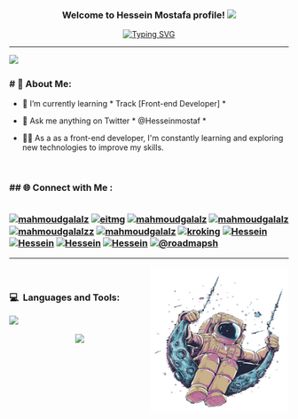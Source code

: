 <!DOCTYPE html>
<html lang="en">
<head>
    <meta charset="UTF-8">
    <meta name="viewport" content="width=device-width, initial-scale=1.0">
    <title>Document</title>
    <link rel="stylesheet" href="https://cdnjs.cloudflare.com/ajax/libs/font-awesome/6.7.2/css/all.min.css">
</head>
<body>
    <h3 align="center">
    Welcome to Hessein Mostafa profile!
    <img src="https://media.giphy.com/media/hvRJCLFzcasrR4ia7z/giphy.gif" width="28">
</h3>

<p align="center">
    <a href="https://git.io/typing-svg"><img src="https://readme-typing-svg.demolab.com?font=&duration=4000&pause=1000&center=true&width=435&lines=Front-end+Developer;Always+learning+new+things" alt="Typing SVG" /></a>
</p>

<hr>



[![](https://visitcount.itsvg.in/api?id=hosseinmostafa&icon=0&color=0)](https://visitcount.itsvg.in)

<h3># 💫 About Me:</h3>

- 🌱 I’m currently learning * Track [Front-end Developer] *

- 💬 Ask me anything on Twitter * @Hesseinmostaf *

- 👩‍💻 As a as a front-end developer, I'm constantly learning and exploring new technologies to improve my skills.

<br>

<h3>## 🌐 Connect with Me :
<br>
<br>
<p align="left">
<a href="https://dev.to/hussein-mostafa" target="blank"><img align="center" src="https://cdn.jsdelivr.net/npm/simple-icons@3.0.1/icons/dev-dot-to.svg" alt="mahmoudgalalz" height="30" width="40" /></a>
<a href="https://x.com/Hesseinmostaf" target="blank"><img align="center" src="https://raw.githubusercontent.com/rahuldkjain/github-profile-readme-generator/master/src/images/icons/Social/twitter.svg" alt="eitmg" height="30" width="40" /></a>
<a href="https://www.linkedin.com/in/hessein-mostafa" target="blank"><img align="center" src="https://raw.githubusercontent.com/rahuldkjain/github-profile-readme-generator/master/src/images/icons/Social/linked-in-alt.svg" alt="mahmoudgalalz" height="30" width="40" /></a>
<a href="https://stackoverflow.com/users/27435129/hessein-mostafa" target="blank"><img align="center" src="https://raw.githubusercontent.com/rahuldkjain/github-profile-readme-generator/master/src/images/icons/Social/stack-overflow.svg" alt="mahmoudgalalz" height="30" width="40" /></a>
<a href="https://www.facebook.com/profile.php?id=100016789146681" target="blank"><img align="center" src="https://raw.githubusercontent.com/rahuldkjain/github-profile-readme-generator/master/src/images/icons/Social/facebook.svg" alt="mahmoudgalalzz" height="30" width="40" /></a>
<a href="https://www.instagram.com/7essein_mostafa/" target="blank"><img align="center" src="https://raw.githubusercontent.com/rahuldkjain/github-profile-readme-generator/master/src/images/icons/Social/instagram.svg" alt="mahmoudgalalz" height="30" width="40" /></a>
<a href="https://leetcode.com/u/husseinmostafa3233/" target="blank"><img align="center" src="https://raw.githubusercontent.com/rahuldkjain/github-profile-readme-generator/master/src/images/icons/Social/leet-code.svg" alt="kroking" height="30" width="40" /></a>
<a href="https://www.codewars.com/users/Hessein_Mostafa" target="blank"><img align="center"
        src="https://www.codewars.com/packs/assets/logo.f607a0fb.svg" alt="Hessein" height="30" width="40" /></a>
<a href="https://www.freecodecamp.org/Hussein_Mostafa399" target="blank"><img align="center"
        src="https://global.discourse-cdn.com/freecodecamp/original/3X/e/1/e1c433102e34b46dfaa3e15d13ab9a514b127078.svg" alt="Hessein" height="30" width="40" /></a>
<a href="https://www.hackerrank.com/profile/hesseinnmostafaa" target="blank"><img align="center"
        src="https://hrcdn.net/fcore/assets/brand/logo-new-white-green-a5cb16e0ae.svg" alt="Hessein" height="40" width="100" /></a>
<a href="https://www.codechef.com/users/hesseinmostafa" target="blank"><img align="center"
        src="https://cdn.codechef.com/images/cc-logo-mobile.svg" alt="Hessein" height="50" width="100" /></a>
<a href="https://roadmap.sh/u/hessein" target="blank"><img align="center" itemprop="image" class="avatar flex-shrink-0 mb-3 mr-3 mb-md-0 mr-md-4"
    src="https://avatars.githubusercontent.com/u/120650344?s=200&amp;v=4" width="50" height="40" alt="@roadmapsh"></a>
</p>

<hr>

<img align="right" src="./astronaut.png" width="250px" height="260px" />

<br />

### 💻 &nbsp;Languages and Tools:
<p align="left">
  <a href="https://skillicons.dev">
    <img src="https://skillicons.dev/icons?i=vscode,git,github,html,css,js,sass,bootstrap,ts,nodejs,angular,firebase,jquery,postman,py,c,sqlite&perline=7" />
  </a>
</p>


<p align="center">
     <img src="https://capsule-render.vercel.app/api?type=waving&color=gradient&height=100&section=footer"/>
</p>

</body>
</html>

